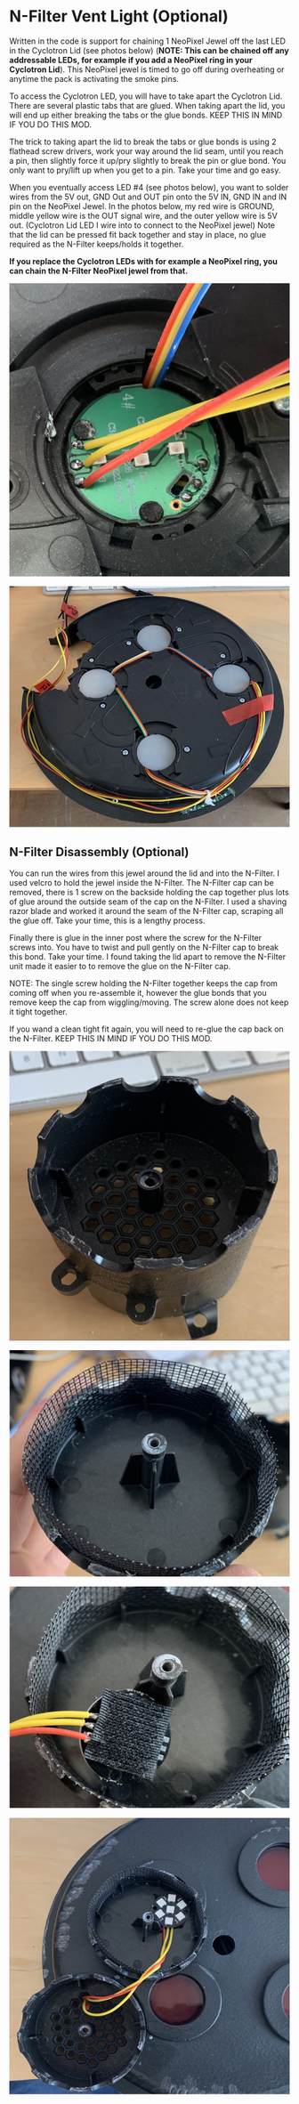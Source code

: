 # N-Filter Vent Light (Optional)

Written in the code is support for chaining 1 NeoPixel Jewel off the last LED in the Cyclotron Lid (see photos below) (**NOTE: This can be chained off any addressable LEDs, for example if you add a NeoPixel ring in your Cyclotron Lid**). This NeoPixel jewel is timed to go off during overheating or anytime the pack is activating the smoke pins.

To access the Cyclotron LED, you will have to take apart the Cyclotron Lid. There are several plastic tabs that are glued. When taking apart the lid, you will end up either breaking the tabs or the glue bonds. KEEP THIS IN MIND IF YOU DO THIS MOD.

The trick to taking apart the lid to break the tabs or glue bonds is using 2 flathead screw drivers, work your way around the lid seam, until you reach a pin, then slightly force it up/pry slightly to break the pin or glue bond. You only want to pry/lift up when you get to a pin. Take your time and go easy.

When you eventually access LED #4 (see photos below), you want to solder wires from the 5V out, GND Out and OUT pin onto the 5V IN, GND IN and IN pin on the NeoPixel Jewel.
In the photos below, my red wire is GROUND, middle yellow wire is the OUT signal wire, and the outer yellow wire is 5V out. (Cyclotron Lid LED I wire into to connect to the NeoPixel jewel)
Note that the lid can be pressed fit back together and stay in place, no glue required as the N-Filter keeps/holds it together.

**If you replace the Cyclotron LEDs with for example a NeoPixel ring, you can chain the N-Filter NeoPixel jewel from that.**

![](images/NFilterAttachment.jpg)

![](images/CyclotronLid.jpg)

## N-Filter Disassembly (Optional)

You can run the wires from this jewel around the lid and into the N-Filter. I used velcro to hold the jewel inside the N-Filter. The N-Filter cap can be removed, there is 1 screw on the backside holding the cap together plus lots of glue around the outside seam of the cap on the N-Filter. I used a shaving razor blade and worked it around the seam of the N-Filter cap, scraping all the glue off. Take your time, this is a lengthy process.

Finally there is glue in the inner post where the screw for the N-Filter screws into. You have to twist and pull gently on the N-Filter cap to break this bond. Take your time. I found taking the lid apart to remove the N-Filter unit made it easier to to remove the glue on the N-Filter cap.

NOTE: The single screw holding the N-Filter together keeps the cap from coming off when you re-assemble it, however the glue bonds that you remove keep the cap from wiggling/moving. The screw alone does not keep it tight together.

If you wand a clean tight fit again, you will need to re-glue the cap back on the N-Filter. KEEP THIS IN MIND IF YOU DO THIS MOD.

![](images/NFilterAlone.jpg)

![](images/NFilterTop.jpg)

![](images/NFilterVelcro.jpg)

![](images/NFilterInstall.jpg)